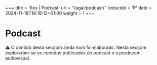 +++
title = 'fios | Podcast'
url = "/agal/podcast/"
reducido = 'P'
date = 2024-11-18T18:18:12+01:00
weight = 1
+++

# Podcast

<div id="warning-infoorgas" class="warning" style="margin:0%;margin-top:0;margin-bottom:3%; font-size:14px;">
⚠️ O contido desta secçom ainda nom foi elaborado. Nesta secçom explorarám-se os contidos publicados do podcast e a produçom audiovisual.
</div>